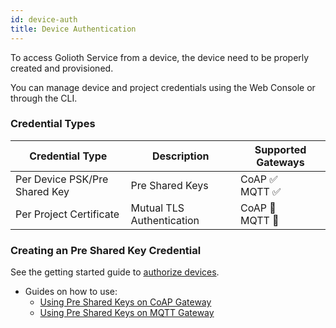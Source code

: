 ```yaml
---
id: device-auth
title: Device Authentication
---
```


To access Golioth Service from a device, the device need to be properly created and provisioned.

You can manage device and project credentials using the Web Console or through the CLI.

### Credential Types

| Credential Type               | Description               | Supported Gateways    |
| ----------------------------- | ------------------------- | --------------------- |
| Per Device PSK/Pre Shared Key | Pre Shared Keys           | CoAP ✅ <br/> MQTT ✅ |
| Per Project Certificate       | Mutual TLS Authentication | CoAP 🚧 <br/> MQTT 🚧 |

### Creating an Pre Shared Key Credential

See the getting started guide to [authorize devices](/getting-started/2-commandline/6-authorize-devices.md).

- Guides on how to use:
  - [Using Pre Shared Keys on CoAP Gateway](/reference/protocols/coap/auth)
  - [Using Pre Shared Keys on MQTT Gateway](/reference/protocols/mqtt/auth)
